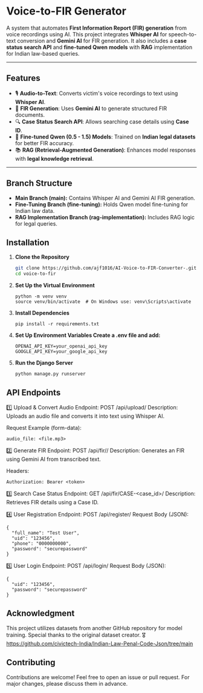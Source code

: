 # Voice-to-FIR Generator

A system that automates **First Information Report (FIR) generation** from voice recordings using AI. This project integrates **Whisper AI** for speech-to-text conversion and **Gemini AI** for FIR generation. It also includes a **case status search API** and **fine-tuned Qwen models** with **RAG** implementation for Indian law-based queries.

---

## Features

- 🎙 **Audio-to-Text**: Converts victim's voice recordings to text using **Whisper AI**.
- 📜 **FIR Generation**: Uses **Gemini AI** to generate structured FIR documents.
- 🔍 **Case Status Search API**: Allows searching case details using **Case ID**.
- 🤖 **Fine-tuned Qwen (0.5 - 1.5) Models**: Trained on **Indian legal datasets** for better FIR accuracy.
- 📚 **RAG (Retrieval-Augmented Generation)**: Enhances model responses with **legal knowledge retrieval**.

---

## Branch Structure
- **Main Branch (main):** Contains Whisper AI and Gemini AI FIR generation.
- **Fine-Tuning Branch (fine-tuning):** Holds Qwen model fine-tuning for Indian law data.
- **RAG Implementation Branch (rag-implementation):** Includes RAG logic for legal queries.

## Installation

1. **Clone the Repository**
   ```sh
   git clone https://github.com/ajf1016/AI-Voice-to-FIR-Converter-.git
   cd voice-to-fir
   ```

2. **Set Up the Virtual Environment**
   ```
   python -m venv venv
   source venv/bin/activate  # On Windows use: venv\Scripts\activate
   ```
   
4. **Install Dependencies**
   ```
   pip install -r requirements.txt
   ```
6. **Set Up Environment Variables Create a .env file and add:**
   ```
   OPENAI_API_KEY=your_openai_api_key
   GOOGLE_API_KEY=your_google_api_key
   ```
7. **Run the Django Server**
   ```
   python manage.py runserver
   ```
## API Endpoints
1️⃣ Upload & Convert Audio
Endpoint: POST /api/upload/
Description: Uploads an audio file and converts it into text using Whisper AI.

Request Example (form-data):
```
audio_file: <file.mp3>
```

2️⃣ Generate FIR
Endpoint: POST /api/fir/<id>/
Description: Generates an FIR using Gemini AI from transcribed text.

Headers:
```
Authorization: Bearer <token>
```

3️⃣ Search Case Status
Endpoint: GET /api/fir/CASE-<case_id>/
Description: Retrieves FIR details using a Case ID.

4️⃣ User Registration
Endpoint: POST /api/register/
Request Body (JSON):
```
{
  "full_name": "Test User",
  "uid": "123456",
  "phone": "0000000000",
  "password": "securepassword"
}
```

5️⃣ User Login
Endpoint: POST /api/login/
Request Body (JSON):
```
{
  "uid": "123456",
  "password": "securepassword"
}
```

## Acknowledgment
This project utilizes datasets from another GitHub repository for model training. Special thanks to the original dataset creator. 🎖 https://github.com/civictech-India/Indian-Law-Penal-Code-Json/tree/main

## Contributing
Contributions are welcome! Feel free to open an issue or pull request.
For major changes, please discuss them in advance.







